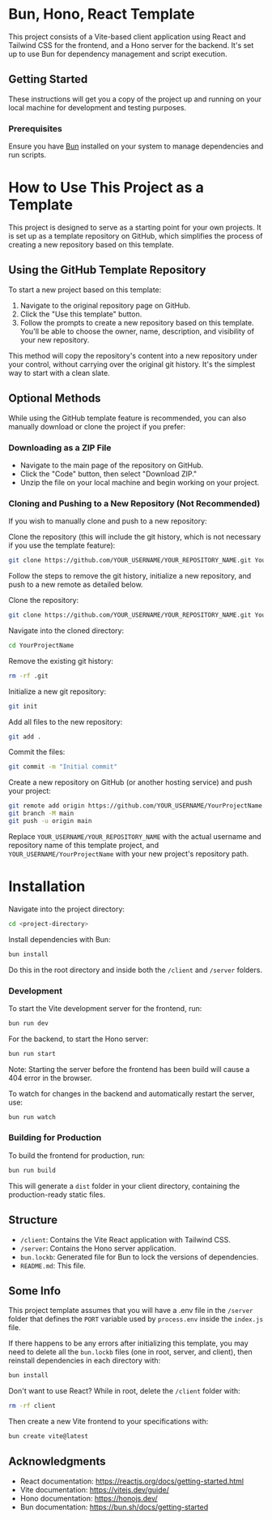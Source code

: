 # Bun, Hono, React Template

This project consists of a Vite-based client application using React and Tailwind CSS for the frontend, and a Hono server for the backend. It's set up to use Bun for dependency management and script execution.

## Getting Started

These instructions will get you a copy of the project up and running on your local machine for development and testing purposes.

### Prerequisites

Ensure you have [Bun](https://bun.sh/) installed on your system to manage dependencies and run scripts.

# How to Use This Project as a Template

This project is designed to serve as a starting point for your own projects. It is set up as a template repository on GitHub, which simplifies the process of creating a new repository based on this template.

## Using the GitHub Template Repository

To start a new project based on this template:

1. Navigate to the original repository page on GitHub.
2. Click the "Use this template" button.
3. Follow the prompts to create a new repository based on this template. You'll be able to choose the owner, name, description, and visibility of your new repository.

This method will copy the repository's content into a new repository under your control, without carrying over the original git history. It's the simplest way to start with a clean slate.

## Optional Methods

While using the GitHub template feature is recommended, you can also manually download or clone the project if you prefer:

### Downloading as a ZIP File

- Navigate to the main page of the repository on GitHub.
- Click the "Code" button, then select "Download ZIP."
- Unzip the file on your local machine and begin working on your project.

### Cloning and Pushing to a New Repository (Not Recommended)

If you wish to manually clone and push to a new repository:

Clone the repository (this will include the git history, which is not necessary if you use the template feature):

```bash
git clone https://github.com/YOUR_USERNAME/YOUR_REPOSITORY_NAME.git YourProjectName
```

Follow the steps to remove the git history, initialize a new repository, and push to a new remote as detailed below.

Clone the repository:

```bash
git clone https://github.com/YOUR_USERNAME/YOUR_REPOSITORY_NAME.git YourProjectName
```

Navigate into the cloned directory:

```bash
cd YourProjectName
```

Remove the existing git history:

```bash
rm -rf .git
```

Initialize a new git repository:

```bash
git init
```

Add all files to the new repository:

```bash
git add .
```

Commit the files:

```bash
git commit -m "Initial commit"
```

Create a new repository on GitHub (or another hosting service) and push your project:

```bash
git remote add origin https://github.com/YOUR_USERNAME/YourProjectName.git
git branch -M main
git push -u origin main
```

Replace `YOUR_USERNAME/YOUR_REPOSITORY_NAME` with the actual username and repository name of this template project, and `YOUR_USERNAME/YourProjectName` with your new project's repository path.

# Installation

Navigate into the project directory:

```bash
cd <project-directory>
```

Install dependencies with Bun:

```bash
bun install
```

Do this in the root directory and inside both the `/client` and `/server` folders.

### Development

To start the Vite development server for the frontend, run:

```bash
bun run dev
```

For the backend, to start the Hono server:

```bash
bun run start
```

Note: Starting the server before the frontend has been build will cause a 404 error in the browser.

To watch for changes in the backend and automatically restart the server, use:

```bash
bun run watch
```

### Building for Production

To build the frontend for production, run:

```bash
bun run build
```

This will generate a `dist` folder in your client directory, containing the production-ready static files.

## Structure

- `/client`: Contains the Vite React application with Tailwind CSS.
- `/server`: Contains the Hono server application.
- `bun.lockb`: Generated file for Bun to lock the versions of dependencies.
- `README.md`: This file.

## Some Info

This project template assumes that you will have a .env file in the `/server` folder that defines the `PORT` variable used by `process.env` inside the `index.js` file.

If there happens to be any errors after initializing this template, you may need to delete all the `bun.lockb` files (one in root, server, and client), then reinstall dependencies in each directory with:

```bash
bun install
```

Don't want to use React? While in root, delete the `/client` folder with:

```bash
rm -rf client
```

Then create a new Vite frontend to your specifications with:

```bash
bun create vite@latest
```

## Acknowledgments

- React documentation: https://reactjs.org/docs/getting-started.html
- Vite documentation: https://vitejs.dev/guide/
- Hono documentation: https://honojs.dev/
- Bun documentation: https://bun.sh/docs/getting-started